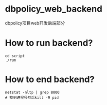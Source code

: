 # dbpolicy_web_backend
dbpolicy项目web开发后端部分
# How to run backend?
```shell
cd script
./run
```
# How to end backend?
```shell
netstat -nltp | grep 8000
# 找到进程号然后kill -9 pid
```
